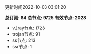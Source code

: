 更新时间2022-10-03 03:01:20

**总订阅: 64**
**总节点: 9725**
**有效节点: 2028**
- v2ray节点: 1723
- trojan节点: 91
- ss节点: 213
- ssr节点: 1
